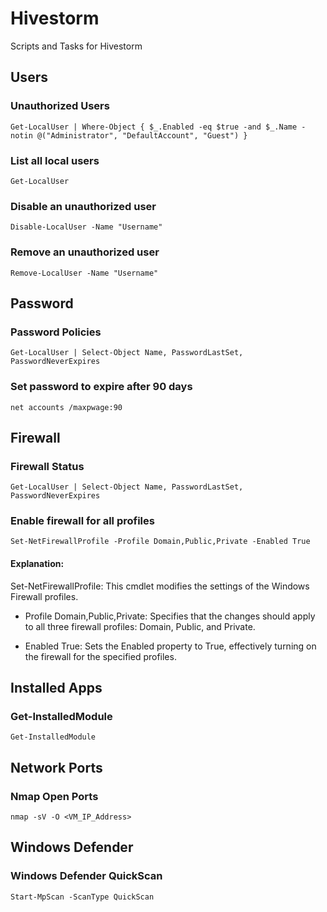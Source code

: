 # Hivestorm
Scripts and Tasks for Hivestorm

## Users

### Unauthorized Users
    Get-LocalUser | Where-Object { $_.Enabled -eq $true -and $_.Name -notin @("Administrator", "DefaultAccount", "Guest") }
### List all local users
    Get-LocalUser
### Disable an unauthorized user
    Disable-LocalUser -Name "Username"
### Remove an unauthorized user
    Remove-LocalUser -Name "Username"

## Password
### Password Policies
    Get-LocalUser | Select-Object Name, PasswordLastSet, PasswordNeverExpires

### Set password to expire after 90 days
    net accounts /maxpwage:90

## Firewall 
### Firewall Status
    Get-LocalUser | Select-Object Name, PasswordLastSet, PasswordNeverExpires
### Enable firewall for all profiles
    Set-NetFirewallProfile -Profile Domain,Public,Private -Enabled True
#### Explanation:

Set-NetFirewallProfile: This cmdlet modifies the settings of the Windows Firewall profiles.

- Profile Domain,Public,Private: Specifies that the changes should apply to all three firewall profiles: Domain, Public, and Private.

- Enabled True: Sets the Enabled property to True, effectively turning on the firewall for the specified profiles.

## Installed Apps    
### Get-InstalledModule
    Get-InstalledModule

## Network Ports    
### Nmap Open Ports
    nmap -sV -O <VM_IP_Address>

## Windows Defender    
### Windows Defender QuickScan
    Start-MpScan -ScanType QuickScan



